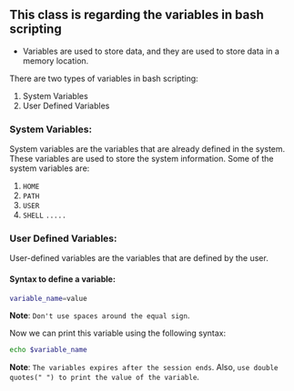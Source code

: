 ## This class is regarding the variables in bash scripting

- Variables are used to store data, and they are used to store data in a memory location. 

There are two types of variables in bash scripting:
1. System Variables
2. User Defined Variables

### System Variables:

System variables are the variables that are already defined in the system. These variables are used to store the system information. 
Some of the system variables are:
1. `HOME`
2. `PATH`
3. `USER`
4. `SHELL`
`.....`

### User Defined Variables:

User-defined variables are the variables that are defined by the user.

#### Syntax to define a variable:
```bash
variable_name=value
```

**Note**: `Don't use spaces around the equal sign`.

Now we can print this variable using the following syntax:
```bash
echo $variable_name
```

**Note**: `The variables expires after the session ends`. Also, `use double quotes(" ") to print the value of the variable`.